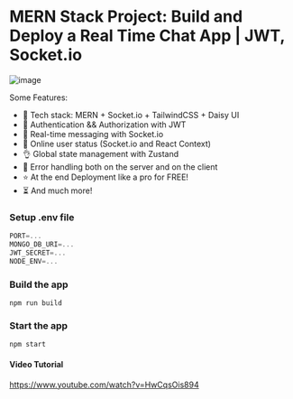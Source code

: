 # MERN Stack Project: Build and Deploy a Real Time Chat App | JWT, Socket.io

![image](https://github.com/ree-boot/Chat-App-Mern/assets/95701406/11a297c9-5159-4de0-8fa0-1f5fad774fe3)


Some Features:

-   🌟 Tech stack: MERN + Socket.io + TailwindCSS + Daisy UI
-   🎃 Authentication && Authorization with JWT
-   👾 Real-time messaging with Socket.io
-   🚀 Online user status (Socket.io and React Context)
-   👌 Global state management with Zustand
-   🐞 Error handling both on the server and on the client
-   ⭐ At the end Deployment like a pro for FREE!
-   ⏳ And much more!

### Setup .env file

```js
PORT=...
MONGO_DB_URI=...
JWT_SECRET=...
NODE_ENV=...
```

### Build the app

```shell
npm run build
```

### Start the app

```shell
npm start
```

#### Video Tutorial
https://www.youtube.com/watch?v=HwCqsOis894
